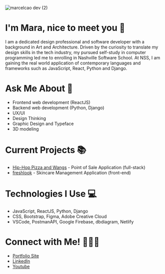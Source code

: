 ![marcelcao dev (2)](https://github.com/marcelcao/marcelcao/assets/123406421/221b20ef-e6ad-4fc2-a30f-849c8a8ed177)

# I'm Mara, nice to meet you 👋

I am a dedicated design professional and software developer with a background in Art and Architecture. Driven by the curiosity to translate my design skills in the tech industry, my pursued self-study in computer programming led me to enrolling in Nashville Software School. At NSS, I am gaining the real world application of contemporary languages and frameworks such as JavaScript, React, Python and Django. 

# Ask Me About 💬 
- Frontend web development (ReactJS)
- Backend web development (Python, Django)
- UX/UI 
- Design Thinking
- Graphic Design and Typeface
- 3D modeling

# Current Projects 📚
- [Hip-Hop Pizza and Wangs](https://github.com/marcelcao/bangazon-pizza-client) - Point of Sale Application (full-stack)
- [freshlook](https://github.com/marcelcao/freshlook-frontend-capstone) - Skincare Management Application (front-end)

# Technologies I Use 💻
- JavaScript, ReactJS, Python, Django
- CSS, Bootstrap, Figma, Adobe Creative Cloud
- VSCode, PostmanAPI, Google Firebase, dbdiagram, Netlify

# Connect with Me! 🙋🏻‍♀️
- [Portfolio Site](https://marcelcao.dev)
- [LinkedIn](https://linkedin.com/in/mara-caoile)
- [Youtube](https://https://www.youtube.com/@marcelcao_art)
